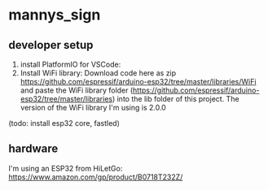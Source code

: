 # mannys_sign

## developer setup

1. install PlatformIO for VSCode:
2. Install WiFi library: Download code here as zip https://github.com/espressif/arduino-esp32/tree/master/libraries/WiFi and paste the WiFi library folder (https://github.com/espressif/arduino-esp32/tree/master/libraries) into the lib folder of this project. The version of the WiFi library I'm using is 2.0.0

(todo: install esp32 core, fastled)

## hardware

I'm using an ESP32 from HiLetGo: https://www.amazon.com/gp/product/B0718T232Z/

